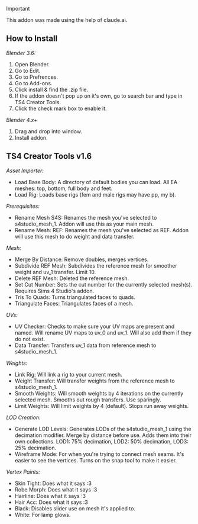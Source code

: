 > [!IMPORTANT]
> This addon was made using the help of claude.ai.

## How to Install
_Blender 3.6:_
1. Open Blender.
2. Go to Edit.
3. Go to Prefrences.
4. Go to Add-ons.
5. Click install & find the .zip file.
6. If the addon doesn't pop up on it's own, go to search bar and type in TS4 Creator Tools.
7. Click the check mark box to enable it.
   
_Blender 4.x+_
1. Drag and drop into window.
2. Install addon.

## TS4 Creator Tools v1.6
_Asset Importer:_
- Load Base Body: A directory of default bodies you can load. All EA meshes: top, bottom, full body and feet.
- Load Rig: Loads base rigs (fem and male rigs may have pp, my b).

_Prerequisites:_
- Rename Mesh S4S: Renames the mesh you've selected to s4studio_mesh_1. Addon will use this as your main mesh.
- Rename Mesh: REF: Renames the mesh you've selected as REF. Addon will use this mesh to do weight and data transfer.

_Mesh:_
- Merge By Distance: Remove doubles, merges vertices.
- Subdivide REF Mesh: Subdivides the reference mesh for smoother weight and uv_1 transfer. Limit 10.
- Delete REF Mesh: Deleted the reference mesh.
- Set Cut Number: Sets the cut number for the currently selected mesh(s). Requires Sims 4 Studio's addon.
- Tris To Quads: Turns triangulated faces to quads.
- Triangulate Faces: Triangulates faces of a mesh.

_UVs:_
- UV Checker: Checks to make sure your UV maps are present and named. Will rename UV maps to uv_0 and uv_1. Will also add them if they do not exist.
- Data Transfer: Transfers uv_1 data from reference mesh to s4studio_mesh_1.

_Weights:_
- Link Rig: Will link a rig to your current mesh.
- Weight Transfer: Will transfer weights from the reference mesh to s4studio_mesh_1.
- Smooth Weights: Will smooth weights by 4 iterations on the currently selected mesh. Smooths out rough transfers. Use sparingly.
- Limit Weights: Will limit weights by 4 (default). Stops run away weights.

_LOD Creation:_
- Generate LOD Levels: Generates LODs of the s4studio_mesh_1 using the decimation modifier. Merge by distance before use. Adds them into their own collections. LOD1: 75% decimation, LOD2: 50% decimation, LOD3: 25% decimation.
- Wireframe Mode: For when you're trying to connect mesh seams. It's easier to see the vertices. Turns on the snap tool to make it easier.

_Vertex Paints:_
- Skin Tight: Does what it says :3
- Robe Morph: Does what it says :3
- Hairline: Does what it says :3
- Hair Acc: Does what it says :3
- Black: Disables slider use on mesh it's applied to.
- White: For lamp glows.
